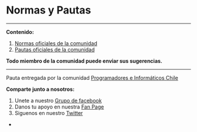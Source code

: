 Normas y Pautas
======================

----------
**Contenido:**

 1. [Normas oficiales de la comunidad](https://github.com/programadoreschile/pautasynormas/blob/master/normas_oficiales.md)
 2. [Pautas oficiales de la comunidad](https://github.com/programadoreschile/pautasynormas/blob/master/pautas_oficiales.md)

**Todo miembro de la comunidad puede enviar sus sugerencias.**


----------


Pauta entregada por la comunidad [Programadores e Informáticos Chile](http://www.programadores.cl)

**Comparte junto a nosotros:**

 1. Unete a nuestro [Grupo de facebook](https://www.facebook.com/groups/ProgramadoresCL/)
 2. Danos tu apoyo en nuestra [Fan Page](https://www.facebook.com/proinchile)
 3. Siguenos en nuestro [Twitter](https://twitter.com/)
-